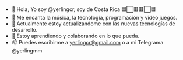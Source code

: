 - 👋 Hola, Yo soy @yerlingcr, soy de Costa Rica 🟦⬜🟥🟥⬜🟦
- 👀 Me encanta la música, la tecnología, programación y video juegos.
- 🌱 Actualmente estoy actualizandome con las nuevas tecnologías de desarrollo.
- 💞️ Estoy aprendiendo y colaborando en lo que pueda.
- 📫 Puedes escribirme a yerlingcr@gmail.com o a mi Telegrama @yerlingmm

<!---
yerlingcr/yerlingcr is a ✨ special ✨ repository because its `README.md` (this file) appears on your GitHub profile.
You can click the Preview link to take a look at your changes.
--->
